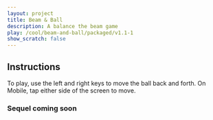 ```yaml
---
layout: project
title: Beam & Ball
description: A balance the beam game
play: /cool/beam-and-ball/packaged/v1.1-1
show_scratch: false
---
```


## Instructions

To play, use the left and right keys to move the ball back and forth. On Mobile, tap either side of the screen to move.

### Sequel coming soon
